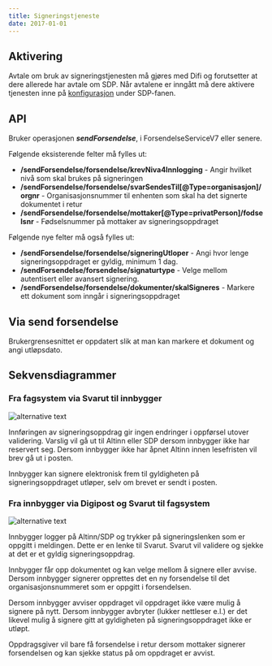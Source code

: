 ```yaml
---
title: Signeringstjeneste
date: 2017-01-01
---
```

## Aktivering
Avtale om bruk av signeringstjenesten må gjøres med Difi og forutsetter at dere allerede har avtale om SDP. Når avtalene er inngått må dere aktivere tjenesten inne på [konfigurasjon](https://svarut.ks.no/konfigurasjon/#/) under SDP-fanen.

<a name="api"></a>
## API
Bruker operasjonen _**sendForsendelse**_, i ForsendelseServiceV7 eller senere.

Følgende eksisterende felter må fylles ut:

* **/sendForsendelse/forsendelse/krevNiva4Innlogging** - Angir hvilket nivå som skal brukes på signeringen
* **/sendForsendelse/forsendelse/svarSendesTil[@Type=organisasjon]/orgnr** - Organisasjonsnummer til enhenten som skal ha det signerte dokumentet i retur
* **/sendForsendelse/forsendelse/mottaker[@Type=privatPerson]/fodselsnr** - Fødselsnummer på mottaker av signeringsoppdraget

Følgende nye felter må også fylles ut:

* **/sendForsendelse/forsendelse/signeringUtloper** - Angi hvor lenge signeringsoppdraget er gyldig, minimum 1 dag.
* **/sendForsendelse/forsendelse/signaturtype** - Velge mellom autentisert eller avansert signering.
* **/sendForsendelse/forsendelse/dokumenter/skalSigneres** - Markere ett dokument som inngår i signeringsoppdraget

## Via send forsendelse
Brukergrensesnittet er oppdatert slik at man kan markere et dokument og angi utløpsdato.

<a name="Sekvensdiagrammer"></a>
## Sekvensdiagrammer
### Fra fagsystem via Svarut til innbygger
![alternative text](http://www.plantuml.com/plantuml/proxy?src=https://raw.githubusercontent.com/ks-no/svarut-dokumentasjon/master/signering/puml/fagsystem.puml?2)

Innføringen av signeringsoppdrag gir ingen endringer i oppførsel utover validering. Varslig vil gå ut til Altinn eller SDP dersom innbygger ikke har reservert seg. Dersom innbygger ikke har åpnet Altinn innen lesefristen vil brev gå ut i posten.

Innbygger kan signere elektronisk frem til gyldigheten på signeringsoppdraget utløper, selv om brevet er sendt i posten.
  
### Fra innbygger via Digipost og Svarut til fagsystem
![alternative text](http://www.plantuml.com/plantuml/proxy?src=https://raw.githubusercontent.com/ks-no/svarut-dokumentasjon/master/signering/puml/innbygger.puml?2)

Innbygger logger på Altinn/SDP og trykker på signeringslenken som er oppgitt i meldingen. Dette er en lenke til Svarut. Svarut vil validere og sjekke at det er et gyldig signeringsoppdrag. 

Innbygger får opp dokumentet og kan velge mellom å signere eller avvise. Dersom innbygger signerer opprettes det en ny forsendelse til det organisasjonsnummeret som er oppgitt i forsendelsen. 

Dersom innbygger avviser oppdraget vil oppdraget ikke være mulig å signere på nytt. Dersom innbygger avbryter (lukker nettleser e.l.) er det likevel mulig å signere gitt at gyldigheten på signeringsoppdraget ikke er utløpt.

Oppdragsgiver vil bare få forsendelse i retur dersom mottaker signerer forsendelsen og kan sjekke status på om oppdraget er avvist.
